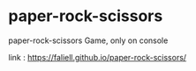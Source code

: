 # paper-rock-scissors
paper-rock-scissors Game, only on console

link :
https://faliell.github.io/paper-rock-scissors/

